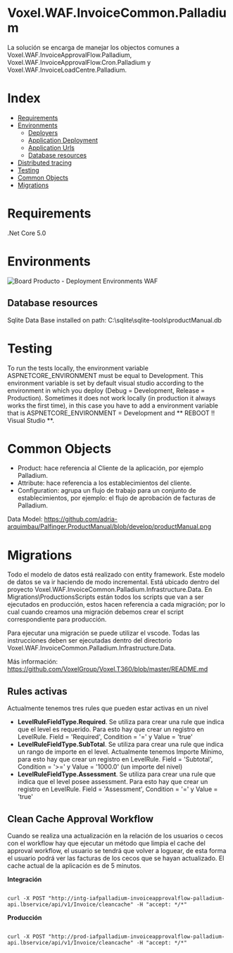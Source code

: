 # Voxel.WAF.InvoiceCommon.Palladium

La solución se encarga de manejar los objectos comunes a Voxel.WAF.InvoiceApprovalFlow.Palladium, Voxel.WAF.InvoiceApprovalFlow.Cron.Palladium y Voxel.WAF.InvoiceLoadCentre.Palladium.

# Index
- [Requirements](#requirements)
- [Environments](#environments)
  - [Deployers](#deployers)
  - [Application Deployment](#application-deployment)
  - [Application Urls](#application-urls)
  - [Database resources](#database-resources)
- [Distributed tracing](#distributed-tracing)
- [Testing](#testing)
- [Common Objects](#common-objects)
- [Migrations](#migrations)

# Requirements

.Net Core 5.0

# Environments

![Board Producto - Deployment Environments WAF](https://user-images.githubusercontent.com/59824832/129887691-60666162-6f57-4c87-8818-64e9b43e6dec.jpg)

## Database resources

Sqlite Data Base installed on path: C:\sqlite\sqlite-tools\productManual.db

# Testing

To run the tests locally, the environment variable ASPNETCORE_ENVIRONMENT must be equal to Development. This environment variable is set by default visual studio according to the environment in which you deploy (Debug = Development, Release = Production). Sometimes it does not work locally (in production it always works the first time), in this case you have to add a environment variable that is ASPNETCORE_ENVIRONMENT = Development and ** REBOOT !! Visual Studio **.

# Common Objects
  - Product: hace referencia al Cliente de la aplicación, por ejemplo Palladium.
  - Attribute: hace referencia a los establecimientos del cliente.
  - Configuration: agrupa un flujo de trabajo para un conjunto de establecimientos, por ejemplo: el flujo de aprobación de facturas de Palladium.
  
Data Model: https://github.com/adria-arquimbau/Palfinger.ProductManual/blob/develop/productManual.png

# Migrations
Todo el modelo de datos está realizado con entity framework. Este modelo de datos se va ir haciendo de modo incremental. Está ubicado dentro del proyecto Voxel.WAF.InvoiceCommon.Palladium.Infrastructure.Data. En Migrations\ProductionsScripts están todos los scripts que van a ser ejecutados en producción, estos hacen referencia a cada migración; por lo cual cuando creamos una migración debemos crear el script correspondiente para producción.

Para ejecutar una migración se puede utilizar el vscode. Todas las instrucciones deben ser ejecutadas dentro del directorio Voxel.WAF.InvoiceCommon.Palladium.Infrastructure.Data.

Más información: https://github.com/VoxelGroup/Voxel.T360/blob/master/README.md

## Rules activas
  Actualmente tenemos tres rules que pueden estar activas en un nivel
  - **LevelRuleFieldType.Required**. Se utiliza para crear una rule que indica que el level es requerido. Para esto hay que crear un registro en LevelRule. Field = 'Required', Condition = '=' y Value = 'true'
  - **LevelRuleFieldType.SubTotal**. Se utiliza para crear una rule que indica un rango de importe en el level. 
  Actualmente tenemos Importe Mínimo, para esto hay que crear un registro en LevelRule. Field = 'Subtotal', Condition = '>=' y Value = '1000.0' (un importe del nivel)
  - **LevelRuleFieldType.Assessment**. Se utiliza para crear una rule que indica que el level posee assessment. Para esto hay que crear un registro en LevelRule. Field = 'Assessment', Condition = '=' y Value = 'true'

## Clean Cache Approval Workflow
Cuando se realiza una actualización en la relación de los usuarios o cecos con el workflow hay que ejecutar un método que limpia el cache del approval workflow, el usuario se tendrá que volver a loguear, de esta forma el usuario podrá ver las facturas de los cecos que se hayan actualizado.
El cache actual de la aplicación es de 5 minutos.

**Integración**
```

curl -X POST "http://intg-iafpalladium-invoiceapprovalflow-palladium-api.lbservice/api/v1/Invoice/cleancache" -H "accept: */*"

```

**Producción**
```

curl -X POST "http://prod-iafpalladium-invoiceapprovalflow-palladium-api.lbservice/api/v1/Invoice/cleancache" -H "accept: */*"

```
